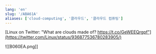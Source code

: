 ```yaml
---
lang: 'en'
slug: '/ABA61A'
aliases: ['cloud-computing', '클라우드', '클라우드 컴퓨팅']
---
```


[Linux on Twitter: "What are clouds made of? https://t.co/GeWEEQrgpf"](https://twitter.com/Linux/status/936877536780283905/)

![[B060EA.png]]

